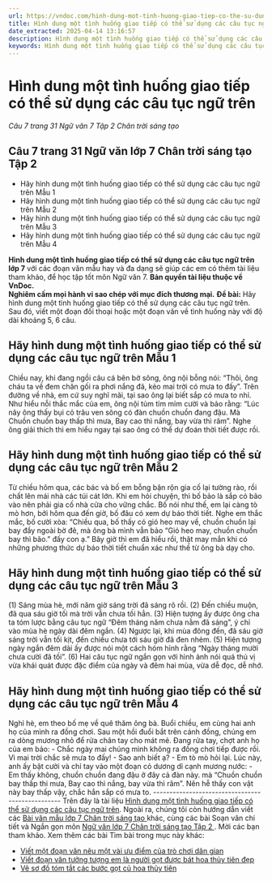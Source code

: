 ```yaml
---
url: https://vndoc.com/hinh-dung-mot-tinh-huong-giao-tiep-co-the-su-dung-cac-cau-tuc-ngu-tren-289055
title: Hình dung một tình huống giao tiếp có thể sử dụng các câu tục ngữ trên - Câu 7 trang 31 Ngữ văn 7 Tập 2 Chân trời sáng tạo - VnDoc.com
date_extracted: 2025-04-14 13:16:57
description: Hình dung một tình huống giao tiếp có thể sử dụng các câu tục ngữ trên lớp 7 được biên soạn nhằm giúp các em HS đạt kết quả tốt trong quá trình làm bài tập và học tập môn Ngữ văn lớp 7.
keywords: Hình dung một tình huống giao tiếp có thể sử dụng các câu tục ngữ trên,hãy Hình dung một tình huống giao tiếp có thể sử dụng các câu tục ngữ trên,Hãy hình dung một tình huống giao tiếp có thể sử dụng các câu tục ngữ trên Sau đó viết một đoạn đối thoại hoặc một đoạn văn về tình huống này,Câu 7 trang 31 Ngữ văn 7 Tập 2 Chân trời sáng tạo
---
```


# Hình dung một tình huống giao tiếp có thể sử dụng các câu tục ngữ trên
 _Câu 7 trang 31 Ngữ văn 7 Tập 2 Chân trời sáng tạo_
## **Câu 7 trang 31 Ngữ văn lớp 7 Chân trời sáng tạo Tập 2**
  * Hãy hình dung một tình huống giao tiếp có thể sử dụng các câu tục ngữ trên Mẫu 1
  * Hãy hình dung một tình huống giao tiếp có thể sử dụng các câu tục ngữ trên Mẫu 2
  * Hãy hình dung một tình huống giao tiếp có thể sử dụng các câu tục ngữ trên Mẫu 3
  * Hãy hình dung một tình huống giao tiếp có thể sử dụng các câu tục ngữ trên Mẫu 4

**Hình dung một tình huống giao tiếp có thể sử dụng các câu tục ngữ trên lớp 7** với các đoạn văn mẫu hay và đa dạng sẽ giúp các em có thêm tài liệu tham khảo, để học tập tốt môn Ngữ văn 7.
**Bản quyền tài liệu thuộc về VnDoc.  
Nghiêm cấm mọi hành vi sao chép với mục đích thương mại.**
**Đề bài:** Hãy hình dung một tình huống giao tiếp có thể sử dụng các câu tục ngữ trên. Sau đó, viết một đoạn đối thoại hoặc một đoạn văn về tình huống này với độ dài khoảng 5, 6 câu.
## **Hãy hình dung một tình huống giao tiếp có thể sử dụng các câu tục ngữ trên Mẫu 1**
Chiều nay, khi đang ngồi câu cá bên bờ sông, ông nội bỗng nói: “Thôi, ông cháu ta về đem chăn gối ra phơi nắng đã, kẻo mai trời có mưa to đấy”. Trên đường về nhà, em cứ suy nghĩ mãi, tại sao ông lại biết sắp có mưa to nhỉ. Như hiểu nỗi thắc mắc của em, ông nội tủm tỉm mỉm cười và bảo rằng: “Lúc nãy ông thấy bụi cỏ trâu ven sông có đàn chuồn chuồn đang đậu. Mà Chuồn chuồn bay thấp thì mưa, Bay cao thì nắng, bay vừa thì râm”. Nghe ông giải thích thì em hiểu ngay tại sao ông có thể dự đoán thời tiết được rồi.
## **Hãy hình dung một tình huống giao tiếp có thể sử dụng các câu tục ngữ trên Mẫu 2**
Từ chiều hôm qua, các bác và bố em bỗng bận rộn gia cố lại tường rào, rồi chất lên mái nhà các túi cát lớn. Khi em hỏi chuyện, thì bố bảo là sắp có bão vào nên phải gia cố nhà cửa cho vững chắc. Bố nói như thế, em lại càng tò mò hơn, bởi hôm qua đến giờ, bố đâu có xem dự báo thời tiết. Nghe em thắc mắc, bố cười xòa: “Chiều qua, bố thấy có gió heo may về, chuồn chuồn lại bay đầy ngoài bờ đê, mà ông bà mình vẫn bảo “Gió heo may, chuồn chuồn bay thì bão.” đấy con ạ.” Bây giờ thì em đã hiểu rồi, thật may mắn khi có những phương thức dự báo thời tiết chuẩn xác như thế từ ông bà dạy cho.
## **Hãy hình dung một tình huống giao tiếp có thể sử dụng các câu tục ngữ trên Mẫu 3**
\(1\) Sáng mùa hè, mới năm giờ sáng trời đã sáng rõ rồi. \(2\) Đến chiều muộn, đã qua sáu giờ tối mà trời vẫn chưa tối hẳn. \(3\) Hiện tượng ấy được ông cha ta tóm lược bằng câu tục ngữ “Đêm tháng năm chưa nằm đã sáng”, ý chỉ vào mùa hè ngày dài đêm ngắn. \(4\) Ngược lại, khi mùa đông đến, đã sáu giờ sáng trời vẫn tối kịt, đến chiều chưa tới sáu giờ đã đen nhẻm. \(5\) Hiện tượng ngày ngắn đêm dài ấy được nói một cách hóm hỉnh rằng “Ngày tháng mười chưa cười đã tối”. \(6\) Hai câu tục ngữ ngắn gọn với hình ảnh nói quá thú vị vừa khái quát được đặc điểm của ngày và đêm hai mùa, vừa dễ đọc, dễ nhớ.
## **Hãy hình dung một tình huống giao tiếp có thể sử dụng các câu tục ngữ trên Mẫu 4**
Nghỉ hè, em theo bố mẹ về quê thăm ông bà. Buổi chiều, em cùng hai anh họ của mình ra đồng chơi. Sau một hồi đuổi bắt trên cánh đồng, chúng em ra dòng mương nhỏ để rửa chân tay cho mát mẻ. Đang rửa tay, chợt anh họ của em bảo:
\- Chắc ngày mai chúng mình không ra đồng chơi tiếp được rồi. Vì mai trời chắc sẽ mưa to đấy\!
\- Sao anh biết ạ? - Em tò mò hỏi lại.
Lúc này, anh ấy bật cười và chỉ tay vào một đoạn cỏ dương dỉ cạnh mương nước:
\- Em thấy không, chuồn chuồn đang đậu ở đây cả đàn này. mà “Chuồn chuồn bay thấp thi mưa, Bay cao thì nắng, bay vừa thì râm”. Nên hễ thấy con vật này bay thấp vậy, chắc hẳn sắp có mưa to.
\-------------------------------------------------
Trên đây là tài liệu [Hình dung một tình huống giao tiếp có thể sử dụng các câu tục ngữ trên](<https://vndoc.com/hinh-dung-mot-tinh-huong-giao-tiep-co-the-su-dung-cac-cau-tuc-ngu-tren-289055>). Ngoài ra, chúng tôi còn hướng dẫn viết các [ Bài văn mẫu lớp 7 Chân trời sáng tạo ](<https://vndoc.com/van-mau-lop-7ctst>) khác, cùng các bài Soạn văn chi tiết và Ngắn gọn môn [ Ngữ văn lớp 7 Chân trời sáng tạo Tập 2 ](<https://vndoc.com/ngu-van-7-ctst-tap2>) . Mời các bạn tham khảo.
Xem thêm các bài Tìm bài trong mục này khác:
  * [Viết một đoạn văn nêu một vài ưu điểm của trò chơi dân gian](</viet-mot-doan-van-neu-mot-vai-uu-diem-cua-tro-choi-dan-gian-so-voi-tro-choi-co-su-dung-cac-thiet-bi-cong-nghe-289802>)
  * [Viết đoạn văn tưởng tượng em là người gọt được bát hoa thủy tiên đẹp](</hay-tuong-tuong-em-la-nguoi-got-duoc-bat-hoa-thuy-tien-dep-289805>)
  * [Vẽ sơ đồ tóm tắt các bước gọt củ hoa thủy tiên](</ve-so-do-tom-tat-cac-buoc-got-cu-hoa-thuy-tien-289883>)

